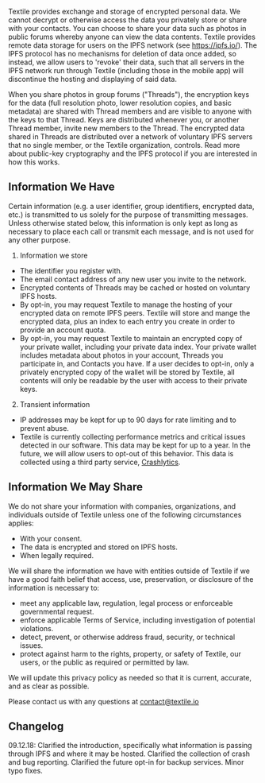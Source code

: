 Textile provides exchange and storage of encrypted personal data. We cannot decrypt or otherwise access the data you privately store or share with your contacts. You can choose to share your data such as photos in public forums whereby anyone can view the data contents. Textile provides remote data storage for users on the IPFS network (see https://ipfs.io/). The IPFS protocol has no mechanisms for deletion of data once added, so instead, we allow users to 'revoke' their data, such that all servers in the IPFS network run through Textile (including those in the mobile app) will discontinue the hosting and displaying of said data.

When you share photos in group forums ("Threads"), the encryption keys for the data (full resolution photo, lower resolution copies, and basic metadata) are shared with Thread members and are visible to anyone with the keys to that Thread. Keys are distributed whenever you, or another Thread member, invite new members to the Thread. The encrypted data shared in Threads are distributed over a network of voluntary IPFS servers that no single member, or the Textile organization, controls. Read more about public-key cryptography and the IPFS protocol if you are interested in how this works.

## Information We Have

Certain information (e.g. a user identifier, group identifiers, encrypted data, etc.) is transmitted to us solely for the purpose of transmitting messages. Unless otherwise stated below, this information is only kept as long as necessary to place each call or transmit each message, and is not used for any other purpose.

1. Information we store

-   The identifier you register with.
-   The email contact address of any new user you invite to the network.
-   Encrypted contents of Threads may be cached or hosted on voluntary IPFS hosts.
-   By opt-in, you may request Textile to manage the hosting of your encrypted data on remote IPFS peers. Textile will store and mange the encrypted data, plus an index to each entry you create in order to provide an account quota.
-   By opt-in, you may request Textile to maintain an encrypted copy of your private wallet, including your private data index. Your private wallet includes metadata about photos in your account, Threads you participate in, and Contacts you have. If a user decides to opt-in, only a privately encrypted copy of the wallet will be stored by Textile, all contents will only be readable by the user with access to their private keys.

2. Transient information

-   IP addresses may be kept for up to 90 days for rate limiting and to prevent abuse.
-   Textile is currently collecting performance metrics and critical issues detected in our software. This data may be kept for up to a year. In the future, we will allow users to opt-out of this behavior. This data is collected using a third party service, [Crashlytics](https://fabric.io/).

## Information We May Share

We do not share your information with companies, organizations, and individuals outside of Textile unless one of the following circumstances applies:

-   With your consent.
-   The data is encrypted and stored on IPFS hosts.
-   When legally required.

We will share the information we have with entities outside of Textile if we have a good faith belief that access, use, preservation, or disclosure of the information is necessary to:

-   meet any applicable law, regulation, legal process or enforceable governmental request.
-   enforce applicable Terms of Service, including investigation of potential violations.
-   detect, prevent, or otherwise address fraud, security, or technical issues.
-   protect against harm to the rights, property, or safety of Textile, our users, or the public as required or permitted by law.

We will update this privacy policy as needed so that it is current, accurate, and as clear as possible.

Please contact us with any questions at contact@textile.io

## Changelog

09.12.18: Clarified the introduction, specifically what information is passing through IPFS and where it may be hosted. Clarified the collection of crash and bug reporting. Clarified the future opt-in for backup services. Minor typo fixes.

<br>
